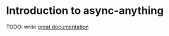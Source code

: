 # Introduction to async-anything

TODO: write [great documentation](http://jacobian.org/writing/great-documentation/what-to-write/)
